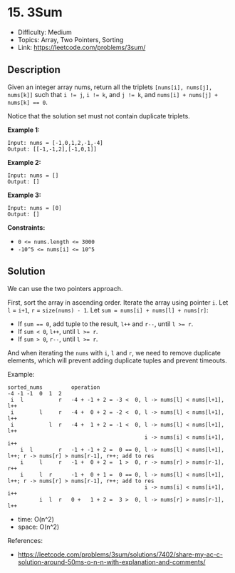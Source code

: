 # 15. 3Sum

- Difficulty: Medium
- Topics: Array, Two Pointers, Sorting
- Link: https://leetcode.com/problems/3sum/

## Description

Given an integer array nums, return all the triplets `[nums[i], nums[j], nums[k]]` such that `i != j`, `i != k`, and `j != k`, and `nums[i] + nums[j] + nums[k] == 0`.

Notice that the solution set must not contain duplicate triplets.

**Example 1:**

```
Input: nums = [-1,0,1,2,-1,-4]
Output: [[-1,-1,2],[-1,0,1]]
```

**Example 2:**

```
Input: nums = []
Output: []
```

**Example 3:**

```
Input: nums = [0]
Output: []
```

**Constraints:**

- `0 <= nums.length <= 3000`
- `-10^5 <= nums[i] <= 10^5`

## Solution

We can use the two pointers approach.

First, sort the array in ascending order. Iterate the array using pointer `i`. Let `l` = `i+1`, `r` = `size(nums) - 1`.
Let `sum = nums[i] + nums[l] + nums[r]`:

- If `sum == 0`, add tuple to the result, `l++` and `r--`, until `l >= r`.
- If `sum < 0`, `l++`, until `l >= r`.
- If `sum > 0`, `r--`, until `l >= r`.

And when iterating the `nums` with `i`, `l` and `r`, we need to remove duplicate elements, which will prevent adding duplicate tuples and prevent timeouts.

Example:

```text
sorted_nums         operation
-4 -1 -1  0  1  2
 i  l           r   -4 + -1 + 2 = -3 <  0, l -> nums[l] < nums[l+1], l++
 i        l     r   -4 +  0 + 2 = -2 <  0, l -> nums[l] < nums[l+1], l++
 i           l  r   -4 +  1 + 2 = -1 <  0, l -> nums[l] < nums[l+1], l++
                                           i -> nums[i] < nums[i+1], i++
    i  l        r   -1 + -1 + 2 =  0 == 0, l -> nums[l] < nums[l+1], l++; r -> nums[r] > nums[r-1], r++; add to res
    i     l     r   -1 +  0 + 2 =  1 >  0, r -> nums[r] > nums[r-1], r++
    i     l  r      -1 +  0 + 1 =  0 == 0, l -> nums[l] < nums[l+1], l++; r -> nums[r] > nums[r-1], r++; add to res
                                           i -> nums[i] < nums[i+1], i++
          i  l  r   0 +   1 + 2 =  3 >  0, l -> nums[r] > nums[r-1], l++
```

- time: O(n^2)
- space: O(n^2)

References:

- https://leetcode.com/problems/3sum/solutions/7402/share-my-ac-c-solution-around-50ms-o-n-n-with-explanation-and-comments/
